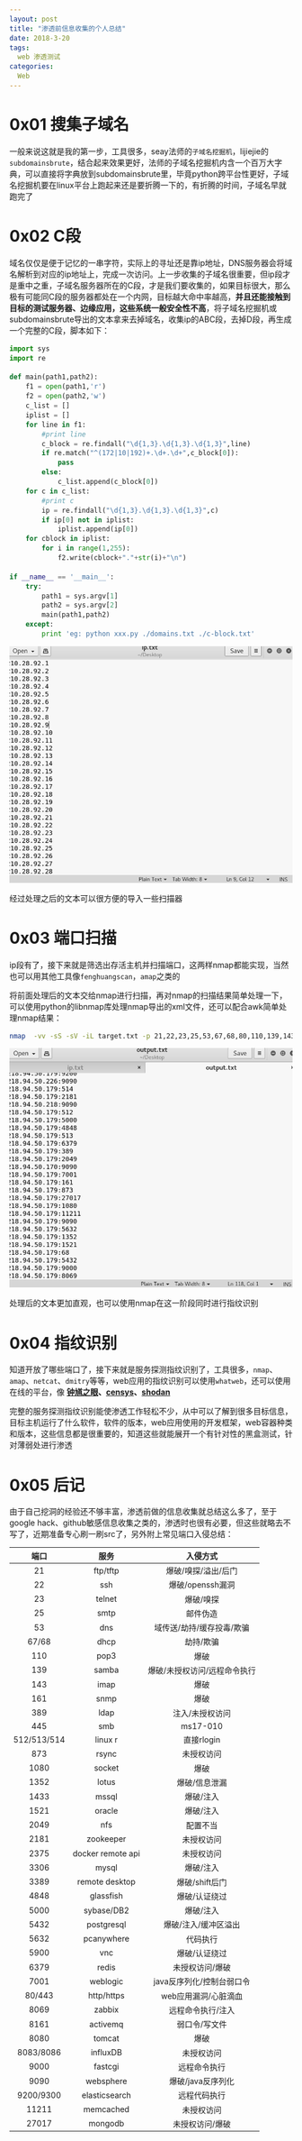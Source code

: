 ```yaml
---
layout: post
title: "渗透前信息收集的个人总结"
date: 2018-3-20
tags:
  web 渗透测试
categories:
  Web
---
```

# 0x01 搜集子域名
一般来说这就是我的第一步，工具很多，seay法师的``子域名挖掘机``，lijiejie的``subdomainsbrute``，结合起来效果更好，法师的子域名挖掘机内含一个百万大字典，可以直接将字典放到subdomainsbrute里，毕竟python跨平台性更好，子域名挖掘机要在linux平台上跑起来还是要折腾一下的，有折腾的时间，子域名早就跑完了
# 0x02 C段
域名仅仅是便于记忆的一串字符，实际上的寻址还是靠ip地址，DNS服务器会将域名解析到对应的ip地址上，完成一次访问。上一步收集的子域名很重要，但ip段才是重中之重，子域名服务器所在的C段，才是我们要收集的，如果目标很大，那么极有可能同C段的服务器都处在一个内网，目标越大命中率越高，**并且还能接触到目标的测试服务器、边缘应用，这些系统一般安全性不高**，将子域名挖掘机或subdomainsbrute导出的文本拿来去掉域名，收集ip的ABC段，去掉D段，再生成一个完整的C段，脚本如下：

```python
import sys
import re

def main(path1,path2):
    f1 = open(path1,'r')
    f2 = open(path2,'w')
    c_list = []
    iplist = []
    for line in f1:
        #print line
        c_block = re.findall("\d{1,3}.\d{1,3}.\d{1,3}",line)
        if re.match("^(172|10|192)+.\d+.\d+",c_block[0]):
            pass
        else:
            c_list.append(c_block[0])
    for c in c_list:
        #print c
        ip = re.findall("\d{1,3}.\d{1,3}.\d{1,3}",c)
        if ip[0] not in iplist:
            iplist.append(ip[0])
    for cblock in iplist:
        for i in range(1,255):
            f2.write(cblock+"."+str(i)+"\n")

if __name__ == '__main__':
    try:
        path1 = sys.argv[1]
        path2 = sys.argv[2]
        main(path1,path2)
    except:
        print 'eg: python xxx.py ./domains.txt ./c-block.txt'

```

![](https://github.com/c1h3ng/c1h3ng.github.io/blob/master/assets/images/cblock.png?raw=true)

经过处理之后的文本可以很方便的导入一些扫描器

# 0x03 端口扫描

ip段有了，接下来就是筛选出存活主机并扫描端口，这两样nmap都能实现，当然也可以用其他工具像``fenghuangscan``，``amap``之类的

将前面处理后的文本交给nmap进行扫描，再对nmap的扫描结果简单处理一下，可以使用python的libnmap库处理nmap导出的xml文件，还可以配合awk简单处理nmap结果：

```bash
nmap  -vv -sS -sV -iL target.txt -p 21,22,23,25,53,67,68,80,110,139,143,161,389,443,445,512,513,514,873,1080,1352,1433,1521,2049,2181,3306,3389,4848,5000,5432,5632,5900,6379,7001,8080,8069,9090,9000,9200,9300,11211,27017 > nmap.txt && awk /Discovered/{'print $6":"$4'} ./nmap.txt | awk -F"/" {'print $1'} > output.txt
```

![](https://github.com/c1h3ng/c1h3ng.github.io/blob/master/assets/images/ip:port.png?raw=true)

处理后的文本更加直观，也可以使用nmap在这一阶段同时进行指纹识别

# 0x04 指纹识别

知道开放了哪些端口了，接下来就是服务探测指纹识别了，工具很多，``nmap``、``amap``、``netcat``、``dmitry``等等，web应用的指纹识别可以使用``whatweb``，还可以使用在线的平台，像 **[钟馗之眼](https://www.zoomeye.org)、[censys](https://censys.io)、[shodan](https://www.shodan.io)**

完整的服务探测指纹识别能使渗透工作轻松不少，从中可以了解到很多目标信息，目标主机运行了什么软件，软件的版本，web应用使用的开发框架，web容器种类和版本，这些信息都是很重要的，知道这些就能展开一个有针对性的黑盒测试，针对薄弱处进行渗透

# 0x05 后记

由于自己挖洞的经验还不够丰富，渗透前做的信息收集就总结这么多了，至于google hack、github敏感信息收集之类的，渗透时也很有必要，但这些就略去不写了，近期准备专心刷一刷src了，另外附上常见端口入侵总结：


| 端口 | 服务 | 入侵方式 |
| :---: | :---: |  :---: |
| 21 | ftp/tftp | 爆破/嗅探/溢出/后门 |
| 22 | ssh | 爆破/openssh漏洞 |
| 23 | telnet | 爆破/嗅探 |
| 25 | smtp | 邮件伪造 |
| 53 | dns | 域传送/劫持/缓存投毒/欺骗 |
| 67/68 | dhcp | 劫持/欺骗 |
| 110 | pop3 | 爆破 |
| 139 | samba | 爆破/未授权访问/远程命令执行 |
| 143 | imap | 爆破 |
| 161 | snmp  | 爆破 |
| 389 | ldap | 注入/未授权访问 |
| 445 | smb | ms17-010 |
| 512/513/514 | linux r | 直接rlogin  |
| 873 | rsync | 未授权访问 |
| 1080 | socket | 爆破 |
| 1352 | lotus | 爆破/信息泄漏 |
| 1433 | mssql | 爆破/注入 |
| 1521 | oracle | 爆破/注入 |
| 2049 | nfs | 配置不当 |
| 2181 | zookeeper | 未授权访问 |
| 2375 | docker remote api | 未授权访问 |
| 3306 | mysql | 爆破/注入 |
| 3389 | remote desktop | 爆破/shift后门 |
| 4848 | glassfish | 爆破/认证绕过 |
| 5000 | sybase/DB2 | 爆破/注入 |
| 5432 | postgresql | 爆破/注入/缓冲区溢出 |
| 5632 | pcanywhere | 代码执行 |
| 5900 | vnc | 爆破/认证绕过 |
| 6379 | redis | 未授权访问/爆破 |
| 7001 | weblogic | java反序列化/控制台弱口令 |
| 80/443 | http/https  | web应用漏洞/心脏滴血 |
| 8069 | zabbix | 远程命令执行/注入 |
| 8161 | activemq | 弱口令/写文件 |
| 8080 | tomcat | 爆破 |
| 8083/8086 | influxDB | 未授权访问 |
| 9000 | fastcgi | 远程命令执行 |
| 9090 | websphere | 爆破/java反序列化 |
| 9200/9300 | elasticsearch | 远程代码执行 |
| 11211 | memcached | 未授权访问 |
| 27017 | mongodb | 未授权访问/爆破 |
